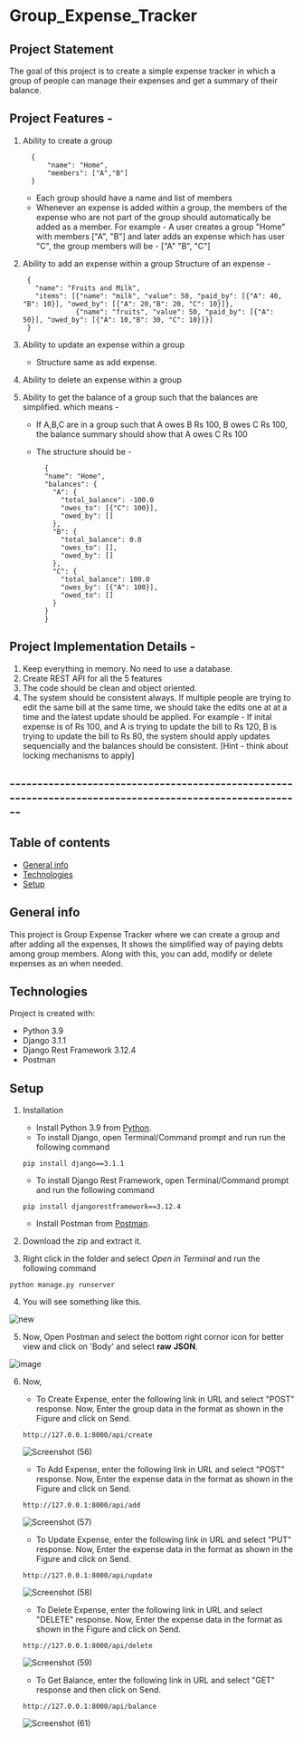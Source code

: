# Group_Expense_Tracker

## Project Statement
The goal of this project is to create a simple expense tracker in which a group of people can manage their expenses and get a summary of their balance.


## Project Features - 

1. Ability to create a group
	
	```
      {
          "name": "Home",
          "members": ["A","B"]
      }
	```
	- Each group should have a name and list of members
	- Whenever an expense is added within a group, the members of the expense who are not part of the group should automatically be added as a member.
	  For example - A user creates a group "Home" with members ["A", "B"] and later adds an expense which has user "C", the group members will be - ["A" "B", "C"]
2. Ability to add an expense within a group
	Structure of an expense - 
  
        {
          "name": "Fruits and Milk",
          "items": [{"name": "milk", "value": 50, "paid_by": [{"A": 40, "B": 10}], "owed_by": [{"A": 20,"B": 20, "C": 10}]},
                    {"name": "fruits", "value": 50, "paid_by": [{"A": 50}], "owed_by": [{"A": 10,"B": 30, "C": 10}]}]
        }
3. Ability to update an expense within a group
    - Structure same as add expense.
4. Ability to delete an expense within a group
5. Ability to get the balance of a group such that the balances are simplified. which means -
    - If A,B,C are in a group such that A owes B Rs 100, B owes C Rs 100, the balance summary should show that A owes C Rs 100
    - The structure should be -

    	    {
            "name": "Home",
            "balances": {
              "A": {
                "total_balance": -100.0
                "owes_to": [{"C": 100}],
                "owed_by": []
              },
              "B": {
                "total_balance": 0.0
                "owes_to": [],
                "owed_by": []
              },
              "C": {
                "total_balance": 100.0
                "owes_by": [{"A": 100}],
                "owed_to": []
              }
            }
        	}



## Project Implementation Details -

1. Keep everything in memory. No need to use a database.
2. Create REST API for all the 5 features
3. The code should be clean and object oriented.
4. The system should be consistent always. If multiple people are trying to edit the same bill at the same time, we should take the edits one at at a time and the latest update should be applied. 
	For example - If inital expense is of Rs 100, and A is trying to update the bill to Rs 120, B is trying to update the bill to Rs 80, the system should apply updates sequencially and the balances should be consistent. [Hint - think about locking mechanisms to apply]


## --------------------------------------------------------------------------------------------------------

## Table of contents
* [General info](#general-info)
* [Technologies](#technologies)
* [Setup](#setup)

## General info
This project is Group Expense Tracker where we can create a group and after adding all the expenses, It shows the simplified way of paying debts among group members. 
Along with this, you can add, modify or delete expenses as an when needed.
	
## Technologies
Project is created with:
* Python 3.9
* Django 3.1.1
* Django Rest Framework 3.12.4
* Postman
	
## Setup
1. Installation
	* Install Python 3.9 from [Python](https://www.python.org/downloads/).
	* To install Django, open Terminal/Command prompt and run run the following command
	```
	pip install django==3.1.1
	```
	* To install Django Rest Framework, open Terminal/Command prompt and run the following command
	```
	pip install djangorestframework==3.12.4
	```
	* Install Postman from [Postman](https://www.postman.com/downloads/).

2. Download the zip and extract it.
3. Right click in the folder and select *Open in Terminal* and run the following command
```
python manage.py runserver
```
4. You will see something like this.

![new](https://user-images.githubusercontent.com/83489527/171010571-b4823253-a8c7-4571-9915-e9a617296c3f.jpg)

5. Now, Open Postman and select the bottom right cornor icon for better view and click on 'Body' and select **raw** **JSON**. 

![image](https://user-images.githubusercontent.com/83489527/171014376-988fb197-7e49-4876-a6aa-4507e612d442.jpg)

6. Now,

	* To Create Expense, enter the following link in URL and select "POST" response. Now, Enter the group data in the format as shown in the Figure and click on 	       Send.
	```
	http://127.0.0.1:8000/api/create
	
	```
	![Screenshot (56)](https://user-images.githubusercontent.com/83489527/171016804-8187208c-9549-4234-bfa1-0e3bc3ae0b72.png)

	* To Add Expense, enter the following link in URL and select "POST" response. Now, Enter the expense data in the format as shown in the Figure and click on             Send.
	```
	http://127.0.0.1:8000/api/add
	```
	![Screenshot (57)](https://user-images.githubusercontent.com/83489527/171016911-613dbd30-6677-4f17-a4b2-6a47753e6b8c.png)
	
	* To Update Expense, enter the following link in URL and select "PUT" response. Now, Enter the expense data in the format as shown in the Figure and click on           Send.
	```
	http://127.0.0.1:8000/api/update
	```
	![Screenshot (58)](https://user-images.githubusercontent.com/83489527/171017033-1d590153-6a2f-451a-b50c-0fddf019d767.png)
	
	* To Delete Expense, enter the following link in URL and select "DELETE" response. Now, Enter the expense data in the format as shown in the Figure and click           on Send.
	```
	http://127.0.0.1:8000/api/delete
	```
	![Screenshot (59)](https://user-images.githubusercontent.com/83489527/171017233-877cc4c8-e5cb-4573-92fc-bd81e2e1bbc9.png)
	
	* To Get Balance, enter the following link in URL and select "GET" response and then click on Send.
	```
	http://127.0.0.1:8000/api/balance
	```
	![Screenshot (61)](https://user-images.githubusercontent.com/83489527/171017449-229fc2f2-a9d1-4a19-88a1-7e7c00eca824.png)


